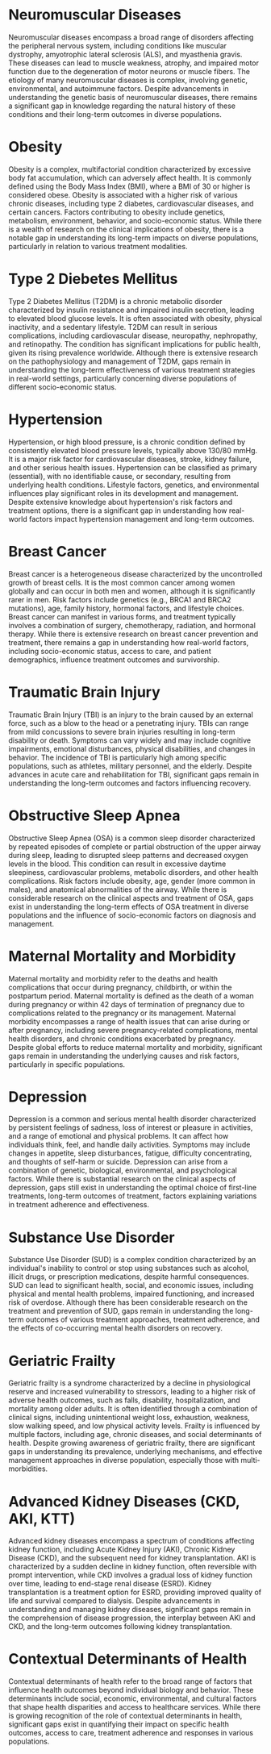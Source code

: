 # Neuromuscular Diseases
Neuromuscular diseases encompass a broad range of disorders affecting the peripheral nervous system, including conditions like muscular dystrophy, amyotrophic lateral sclerosis (ALS), and myasthenia gravis. These diseases can lead to muscle weakness, atrophy, and impaired motor function due to the degeneration of motor neurons or muscle fibers. The etiology of many neuromuscular diseases is complex, involving genetic, environmental, and autoimmune factors. Despite advancements in understanding the genetic basis of neuromuscular diseases, there remains a significant gap in knowledge regarding the natural history of these conditions and their long-term outcomes in diverse populations. 


# Obesity
Obesity is a complex, multifactorial condition characterized by excessive body fat accumulation, which can adversely affect health. It is commonly defined using the Body Mass Index (BMI), where a BMI of 30 or higher is considered obese. Obesity is associated with a higher risk of various chronic diseases, including type 2 diabetes, cardiovascular diseases, and certain cancers. Factors contributing to obesity include genetics, metabolism, environment, behavior, and socio-economic status. While there is a wealth of research on the clinical implications of obesity, there is a notable gap in understanding its long-term impacts on diverse populations, particularly in relation to various treatment modalities. 


# Type 2 Diebetes Mellitus
Type 2 Diabetes Mellitus (T2DM) is a chronic metabolic disorder characterized by insulin resistance and impaired insulin secretion, leading to elevated blood glucose levels. It is often associated with obesity, physical inactivity, and a sedentary lifestyle. T2DM can result in serious complications, including cardiovascular disease, neuropathy, nephropathy, and retinopathy. The condition has significant implications for public health, given its rising prevalence worldwide. Although there is extensive research on the pathophysiology and management of T2DM, gaps remain in understanding the long-term effectiveness of various treatment strategies in real-world settings, particularly concerning diverse populations of different socio-economic status. 


# Hypertension
Hypertension, or high blood pressure, is a chronic condition defined by consistently elevated blood pressure levels, typically above 130/80 mmHg. It is a major risk factor for cardiovascular diseases, stroke, kidney failure, and other serious health issues. Hypertension can be classified as primary (essential), with no identifiable cause, or secondary, resulting from underlying health conditions. Lifestyle factors, genetics, and environmental influences play significant roles in its development and management. Despite extensive knowledge about hypertension's risk factors and treatment options, there is a significant gap in understanding how real-world factors impact hypertension management and long-term outcomes.


# Breast Cancer
Breast cancer is a heterogeneous disease characterized by the uncontrolled growth of breast cells. It is the most common cancer among women globally and can occur in both men and women, although it is significantly rarer in men. Risk factors include genetics (e.g., BRCA1 and BRCA2 mutations), age, family history, hormonal factors, and lifestyle choices. Breast cancer can manifest in various forms, and treatment typically involves a combination of surgery, chemotherapy, radiation, and hormonal therapy. While there is extensive research on breast cancer prevention and treatment, there remains a gap in understanding how real-world factors, including socio-economic status, access to care, and patient demographics, influence treatment outcomes and survivorship.


# Traumatic Brain Injury
Traumatic Brain Injury (TBI) is an injury to the brain caused by an external force, such as a blow to the head or a penetrating injury. TBIs can range from mild concussions to severe brain injuries resulting in long-term disability or death. Symptoms can vary widely and may include cognitive impairments, emotional disturbances, physical disabilities, and changes in behavior. The incidence of TBI is particularly high among specific populations, such as athletes, military personnel, and the elderly. Despite advances in acute care and rehabilitation for TBI, significant gaps remain in understanding the long-term outcomes and factors influencing recovery.


# Obstructive Sleep Apnea
Obstructive Sleep Apnea (OSA) is a common sleep disorder characterized by repeated episodes of complete or partial obstruction of the upper airway during sleep, leading to disrupted sleep patterns and decreased oxygen levels in the blood. This condition can result in excessive daytime sleepiness, cardiovascular problems, metabolic disorders, and other health complications. Risk factors include obesity, age, gender (more common in males), and anatomical abnormalities of the airway. While there is considerable research on the clinical aspects and treatment of OSA, gaps exist in understanding the long-term effects of OSA treatment in diverse populations and the influence of socio-economic factors on diagnosis and management.


# Maternal Mortality and Morbidity
Maternal mortality and morbidity refer to the deaths and health complications that occur during pregnancy, childbirth, or within the postpartum period. Maternal mortality is defined as the death of a woman during pregnancy or within 42 days of termination of pregnancy due to complications related to the pregnancy or its management. Maternal morbidity encompasses a range of health issues that can arise during or after pregnancy, including severe pregnancy-related complications, mental health disorders, and chronic conditions exacerbated by pregnancy. Despite global efforts to reduce maternal mortality and morbidity, significant gaps remain in understanding the underlying causes and risk factors, particularly in specific populations.


# Depression
Depression is a common and serious mental health disorder characterized by persistent feelings of sadness, loss of interest or pleasure in activities, and a range of emotional and physical problems. It can affect how individuals think, feel, and handle daily activities. Symptoms may include changes in appetite, sleep disturbances, fatigue, difficulty concentrating, and thoughts of self-harm or suicide. Depression can arise from a combination of genetic, biological, environmental, and psychological factors. While there is substantial research on the clinical aspects of depression, gaps still exist in understanding the optimal choice of first-line treatments, long-term outcomes of treatment, factors explaining variations in treatment adherence and effectiveness. 


# Substance Use Disorder
Substance Use Disorder (SUD) is a complex condition characterized by an individual's inability to control or stop using substances such as alcohol, illicit drugs, or prescription medications, despite harmful consequences. SUD can lead to significant health, social, and economic issues, including physical and mental health problems, impaired functioning, and increased risk of overdose. Although there has been considerable research on the treatment and prevention of SUD, gaps remain in understanding the long-term outcomes of various treatment approaches, treatment adherence, and the effects of co-occurring mental health disorders on recovery.


# Geriatric Frailty
Geriatric frailty is a syndrome characterized by a decline in physiological reserve and increased vulnerability to stressors, leading to a higher risk of adverse health outcomes, such as falls, disability, hospitalization, and mortality among older adults. It is often identified through a combination of clinical signs, including unintentional weight loss, exhaustion, weakness, slow walking speed, and low physical activity levels. Frailty is influenced by multiple factors, including age, chronic diseases, and social determinants of health. Despite growing awareness of geriatric frailty, there are significant gaps in understanding its prevalence, underlying mechanisms, and effective management approaches in diverse population, especially those with multi-morbidities. 


# Advanced Kidney Diseases (CKD, AKI, KTT)
Advanced kidney diseases encompass a spectrum of conditions affecting kidney function, including Acute Kidney Injury (AKI), Chronic Kidney Disease (CKD), and the subsequent need for kidney transplantation. AKI is characterized by a sudden decline in kidney function, often reversible with prompt intervention, while CKD involves a gradual loss of kidney function over time, leading to end-stage renal disease (ESRD). Kidney transplantation is a treatment option for ESRD, providing improved quality of life and survival compared to dialysis. Despite advancements in understanding and managing kidney diseases, significant gaps remain in the comprehension of disease progression, the interplay between AKI and CKD, and the long-term outcomes following kidney transplantation. 


# Contextual Determinants of Health
Contextual determinants of health refer to the broad range of factors that influence health outcomes beyond individual biology and behavior. These determinants include social, economic, environmental, and cultural factors that shape health disparities and access to healthcare services. While there is growing recognition of the role of contextual determinants in health, significant gaps exist in quantifying their impact on specific health outcomes, access to care, treatment adherence and responses in various populations.